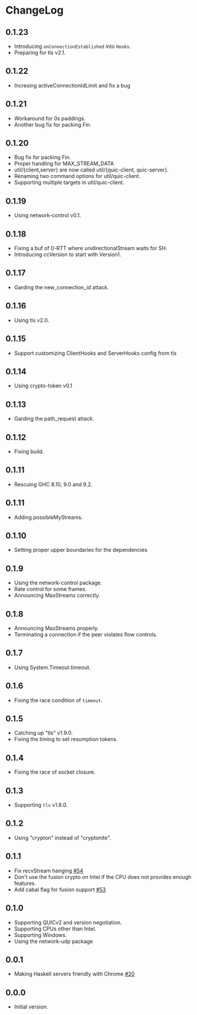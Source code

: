 # ChangeLog

## 0.1.23

* Introducing `onConnectionEstablished` into `Hooks`.
* Preparing for tls v2.1.

## 0.1.22

- Incresing activeConnectionIdLimit and fix a bug

## 0.1.21

- Workaround for 0s paddings.
- Another bug fix for packing Fin.

## 0.1.20

- Bug fix for packing Fin.
- Proper handling for MAX_STREAM_DATA
- util/{client,server} are now called util/{quic-client, quic-server}.
- Renaming two command options for util/quic-client.
- Supporting multiple targets in util/quic-client.

## 0.1.19

- Using network-control v0.1.

## 0.1.18

- Fixing a buf of 0-RTT where unidirectionalStream waits for SH.
- Introducing ccVersion to start with Version1.

## 0.1.17

- Garding the new_connection_id attack.

## 0.1.16

- Using tls v2.0.

## 0.1.15

- Support customizing ClientHooks and ServerHooks config from tls

## 0.1.14

- Using crypto-token v0.1

## 0.1.13

- Garding the path_request attack.

## 0.1.12

- Fixing build.

## 0.1.11

- Rescuing GHC 8.10, 9.0 and 9.2.

## 0.1.11

- Adding possibleMyStreams.

## 0.1.10

- Setting proper upper boundaries for the dependencies

## 0.1.9

- Using the network-control package.
- Rate control for some frames.
- Announcing MaxStreams correctly.

## 0.1.8

- Announcing MaxStreams properly.
- Terminating a connection if the peer violates flow controls.

## 0.1.7

- Using System.Timeout.timeout.

## 0.1.6

- Fixing the race condition of `timeout`.

## 0.1.5

- Catching up "tls" v1.9.0.
- Fixing the timing to set resumption tokens.

## 0.1.4

- Fixing the race of socket closure.

## 0.1.3

- Supporting `tls` v1.8.0.

## 0.1.2

- Using "crypton" instead of "cryptonite".

## 0.1.1

- Fix recvStream hanging
  [#54](https://github.com/kazu-yamamoto/quic/pull/54)
- Don't use the fusion crypto on Intel if the CPU does not
  provides enough features.
- Add cabal flag for fusion support
  [#53](https://github.com/kazu-yamamoto/quic/pull/53)

## 0.1.0

- Supporting QUICv2 and version negotiation.
- Supporting CPUs other than Intel.
- Supporting Windows.
- Using the network-udp package

## 0.0.1

- Making Haskell servers friendly with Chrome
  [#20](https://github.com/kazu-yamamoto/quic/pull/20)

## 0.0.0

- Initial version.
